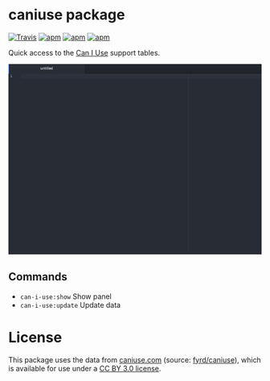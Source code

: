 # caniuse package

[![Travis](https://img.shields.io/travis/josa42/atom-caniuse/master.svg)](https://github.com/josa42/atom-caniuse)
[![apm](https://img.shields.io/apm/v/vim-mode.svg)](https://atom.io/packages/caniuse)
[![apm](https://img.shields.io/apm/dm/caniuse.svg)](https://atom.io/packages/caniuse)
[![apm](https://img.shields.io/apm/l/vim-mode.svg)]()

Quick access to the [Can I Use](caniuse.com) support tables.

![](https://raw.githubusercontent.com/josa42/atom-caniuse/master/screenshot.gif)

## Commands
* `can-i-use:show` Show panel
* `can-i-use:update` Update data

# License

This package uses the data from [caniuse.com](http://caniuse.com) (source:
[fyrd/caniuse](https://github.com/fyrd/caniuse)), which is available for use
under a [CC BY 3.0 license](http://creativecommons.org/licenses/by/3.0/).
